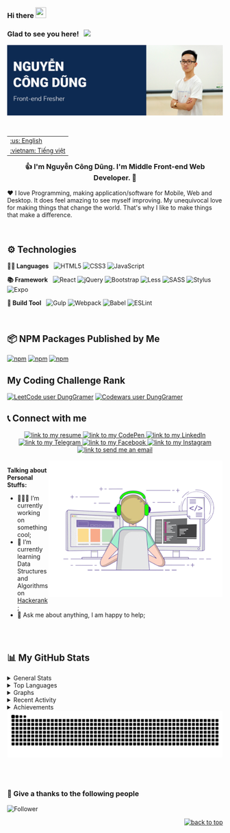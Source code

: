 <div id="top"></div>

### Hi there <img src="https://media.giphy.com/media/hvRJCLFzcasrR4ia7z/giphy.gif" width="25px" height="25px">


### Glad to see you here! &nbsp; ![](https://visitor-badge.glitch.me/badge?page_id=dunggramer.dunggramer)  
[![Cover](https://raw.githubusercontent.com/DungGramer/DungGramer/master/public/image/cover-readme.png)](https://github.com/DungGramer/)    



<br />

<table align="right">
 <tr><td><a href="https://github.com/DungGramer/DungGramer/blob/master/README.md">:us: English</a></td></tr>
 <tr><td><a href="https://github.com/DungGramer/DungGramer/blob/master/README-vn.md">:vietnam: Tiếng việt</a></td></tr>
</table>
 
### <div align="center">👍 I'm Nguyễn Công Dũng. I'm Middle Front-end Web Developer.  🚀</div>
❤️ I love Programming, making application/software for Mobile, Web and Desktop. It does feel amazing to see myself improving. My unequivocal love for making things that change the world. That's why I like to make things that make a difference. 

<br/>

## ⚙️ Technologies
**✍🏼 Languages**  &nbsp; 
![HTML5](https://img.shields.io/badge/html5-%23E34F26.svg?style=for-the-badge&logo=html5&logoColor=white)
![CSS3](https://img.shields.io/badge/css3-%231572B6.svg?style=for-the-badge&logo=css3&logoColor=white)
	![JavaScript](https://img.shields.io/badge/javascript-%23323330.svg?style=for-the-badge&logo=javascript&logoColor=%23F7DF1E)

**📚 Framework**  &nbsp; 
![React](https://img.shields.io/badge/react-%2320232a.svg?style=for-the-badge&logo=react&logoColor=%2361DAFB)
![jQuery](https://img.shields.io/badge/jquery-%230769AD.svg?style=for-the-badge&logo=jquery&logoColor=white)
![Bootstrap](https://img.shields.io/badge/bootstrap-%23563D7C.svg?style=for-the-badge&logo=bootstrap&logoColor=white)
![Less](https://img.shields.io/badge/less-2B4C80?style=for-the-badge&logo=less&logoColor=white)
![SASS](https://img.shields.io/badge/SASS-hotpink.svg?style=for-the-badge&logo=SASS&logoColor=white)
![Stylus](https://img.shields.io/badge/stylus-%23ff6347.svg?style=for-the-badge&logo=stylus&logoColor=white)
![Expo](https://img.shields.io/badge/expo-1C1E24?style=for-the-badge&logo=expo&logoColor=#D04A37)

**🔨 Build Tool** &nbsp; 
![Gulp](https://img.shields.io/badge/GULP-%23CF4647.svg?style=for-the-badge&logo=gulp&logoColor=white)
![Webpack](https://img.shields.io/badge/webpack-%238DD6F9.svg?style=for-the-badge&logo=webpack&logoColor=black)
![Babel](https://img.shields.io/badge/Babel-F9DC3e?style=for-the-badge&logo=babel&logoColor=black)
![ESLint](https://img.shields.io/badge/ESLint-4B3263?style=for-the-badge&logo=eslint&logoColor=white)

<br />

## 📦 NPM Packages Published by Me
[![npm](https://img.shields.io/npm/dt/type-detail?label=type-detail)](https://www.npmjs.com/package/type-detail)
[![npm](https://img.shields.io/npm/dt/constancy?label=constancy)](https://www.npmjs.com/package/constancy)
[![npm](https://img.shields.io/npm/dt/toc-generate?label=toc-generate)](https://www.npmjs.com/package/toc-generate)

## My Coding Challenge Rank
[![LeetCode user DungGramer](https://img.shields.io/badge/dynamic/json?style=flat-square&labelColor=black&color=%23ffa116&label=Solved&query=solvedOverTotal&url=https%3A%2F%2Fleetcode-badge.vercel.app%2Fapi%2Fusers%2FDungGramer&logo=leetcode&logoColor=yellow)](https://leetcode.com/DungGramer/)
[![Codewars user DungGramer](https://www.codewars.com/users/DungGramer/badges/micro)](https://www.codewars.com/users/DungGramer/)


## 📞 Connect with me 
<div align="center">  
<a href="https://dunggramer.github.io/DungGramer/">
    <img alt="link to my resume" src="https://img.shields.io/static/v1?label&message=Resume/CV&color=E0234E&style=for-the-badge&logo=tmux&logoColor=whitesmoke" />
</a>
<a href="https://codepen.io/DungGramer">
    <img alt="link to my CodePen" src="https://img.shields.io/static/v1?label&message=/DungGramer&color=000000&style=for-the-badge&logo=codepen" />
</a>
<a href="https://linkedin.com/in/DungGramer">
    <img alt="link to my LinkedIn" src="https://img.shields.io/static/v1?label&message=/DungGramer&color=0A66C2&style=for-the-badge&logo=linkedin" />
</a>
<a href="https://t.me/DungGramer">
    <img alt="link to my Telegram" src="https://img.shields.io/static/v1?label&message=@DungGramer&color=26A5E4&style=for-the-badge&logo=telegram&logoColor=whitesmoke" />
</a>
<a href="https://www.facebook.com/dung.dev.gramer/">
    <img alt="link to my Facebook" src="https://img.shields.io/static/v1?label&message=dung.dev.gramer&color=2d87fb&style=for-the-badge&logo=facebook&logoColor=white" />
</a>
<a href="https://www.instagram.com/DungGramer/">
    <img alt="link to my Instagram" src="https://img.shields.io/static/v1?label&message=@DungGramer&color=7E3ACE&style=for-the-badge&logo=instagram&logoColor=whitesmoke" />
</a>
<a href="mailto:dung.dev.gramer@gmail.com">
    <img alt="link to send me an email" src="https://img.shields.io/static/v1?label&message=dung.dev.gramer@gmail.com&color=whitesmoke&style=for-the-badge&logo=gmail" />
</a>
</div>
  
<br /> 
  
<img align="right" alt="GIF" src="public/image/coding.gif" width="408" height="318" />

**Talking about Personal Stuffs:**

- 👨🏻‍💻 I’m currently working on something cool;
- 🚀 I’m currently learning Data Structures and Algorithms on [Hackerank](https://www.hackerrank.com/DungGramer);
- 💬 Ask me about anything, I am happy to help;
<!-- - 📝 I regulary write articles on [hashnode](https://dunggramer.hashnode.dev/); -->
</br></br>
  
 
## 📊 My GitHub Stats

<details>
  <summary>General Stats</summary>
  <img height="180em" src="https://github-readme-stats.vercel.app/api?username=DungGramer&show_icons=true&hide_border=true&&count_private=true&include_all_commits=true" />
</details>

<details>
    <summary>Top Languages</summary>
    <a href="https://github.com/anuraghazra/github-readme-stats">
        <img height=180em src="https://github-readme-stats.vercel.app/api/top-langs/?username=DungGramer&theme=midnight-purple&hide_border=true&layout=compact&custom_title=Most+Used+Languages*&langs_count=10" alt="most used languages" />
    </a>
    <p><b>*Note:</b> Top languages is only a metric of the languages my public code consists of and doesn't reflect experience or skill level.</p>
</details>

<details>
  <summary>Graphs</summary>
  <img src="https://cr-skills-chart-widget.azurewebsites.net/api/api?username=DungGramer" />
</details>

<details>
  <summary>Recent Activity</summary>

<!--START_SECTION:activity-->
1. 🎉 Merged PR [#11](https://github.com/DungGramer/simple-design-system/pull/11) in [DungGramer/simple-design-system](https://github.com/DungGramer/simple-design-system)
2. ❗️ Closed issue [#1](https://github.com/DungGramer/simple-design-system/issues/1) in [DungGramer/simple-design-system](https://github.com/DungGramer/simple-design-system)
3. 🗣 Commented on [#1](https://github.com/DungGramer/simple-design-system/issues/1) in [DungGramer/simple-design-system](https://github.com/DungGramer/simple-design-system)
<!--END_SECTION:activity-->

</details>

<details>
  <summary>Achievements</summary> 
  <img src="https://metrics.lecoq.io/DungGramer?template=classic&base.header=0&base.activity=0&base.community=0&base.repositories=0&base.metadata=0&achievements=1&base.indepth=false&base.hireable=false&achievements.threshold=C&achievements.secrets=true&achievements.display=detailed&achievements.limit=7&config.timezone=Asia%2FSaigon" />
</details>

<img alt="github contribution snake animation" src="https://github.com/DungGramer/DungGramer/blob/metrics/github-contribution-grid-snake.svg">

<br><br>

### 🙏 Give a thanks to the following people
<img alt="Follower" src="https://metrics.lecoq.io/DungGramer?template=classic&base.header=0&base.activity=0&base.community=0&base.repositories=0&base.metadata=0&people=1&base.indepth=false&base.hireable=false&people.limit=24&people.identicons=false&people.identicons.hide=false&people.size=28&people.types=followers&people.shuffle=false&config.timezone=Asia%2FSaigon">

<p align="right"><a href="#top"><img src="https://img.shields.io/static/v1?label&message=back+to+top&color=0d2a52&style=for-the-badge&logo" alt="back to top" /></a></p>
